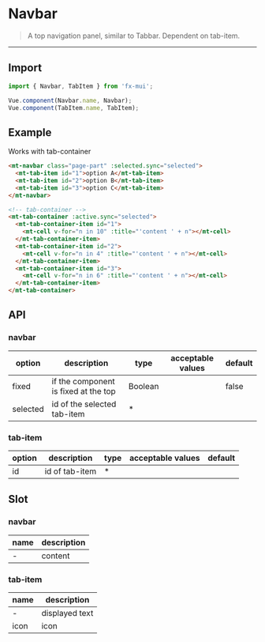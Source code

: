 # Navbar

> A top navigation panel, similar to <router-link to="tabbar">Tabbar</router-link>. Dependent on tab-item.

------------

## Import

```javascript
import { Navbar, TabItem } from 'fx-mui';

Vue.component(Navbar.name, Navbar);
Vue.component(TabItem.name, TabItem);
```

## Example
Works with <router-link to="tab-container">tab-container</router-link>

```html
<mt-navbar class="page-part" :selected.sync="selected">
  <mt-tab-item id="1">option A</mt-tab-item>
  <mt-tab-item id="2">option B</mt-tab-item>
  <mt-tab-item id="3">option C</mt-tab-item>
</mt-navbar>

<!-- tab-container -->
<mt-tab-container :active.sync="selected">
  <mt-tab-container-item id="1">
    <mt-cell v-for="n in 10" :title="'content ' + n"></mt-cell>
  </mt-tab-container-item>
  <mt-tab-container-item id="2">
    <mt-cell v-for="n in 4" :title="'content ' + n"></mt-cell>
  </mt-tab-container-item>
  <mt-tab-container-item id="3">
    <mt-cell v-for="n in 6" :title="'content ' + n"></mt-cell>
  </mt-tab-container-item>
</mt-tab-container>
```

## API

### navbar

| option | description | type | acceptable values | default |
|------|-------|---------|-------|--------|
| fixed | if the component is fixed at the top | Boolean | | false |
| selected | id of the selected tab-item | * | |  |

### tab-item
| option | description | type | acceptable values | default |
|------|-------|---------|-------|--------|
| id | id of tab-item | * | |  |

## Slot
### navbar
| name | description |
|------|--------|
| - | content |

### tab-item
| name | description |
|------|--------|
| - | displayed text |
|icon | icon |
